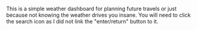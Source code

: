 This is a simple weather dashboard for planning future travels or just because not knowing the weather drives you insane.
You will need to click the search icon as I did not link the "enter/return" button to it.